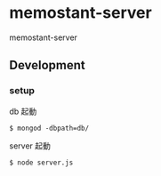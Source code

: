 # memostant-server
memostant-server


## Development

### setup

db 起動

```
$ mongod -dbpath=db/
```

server 起動

```
$ node server.js
```

